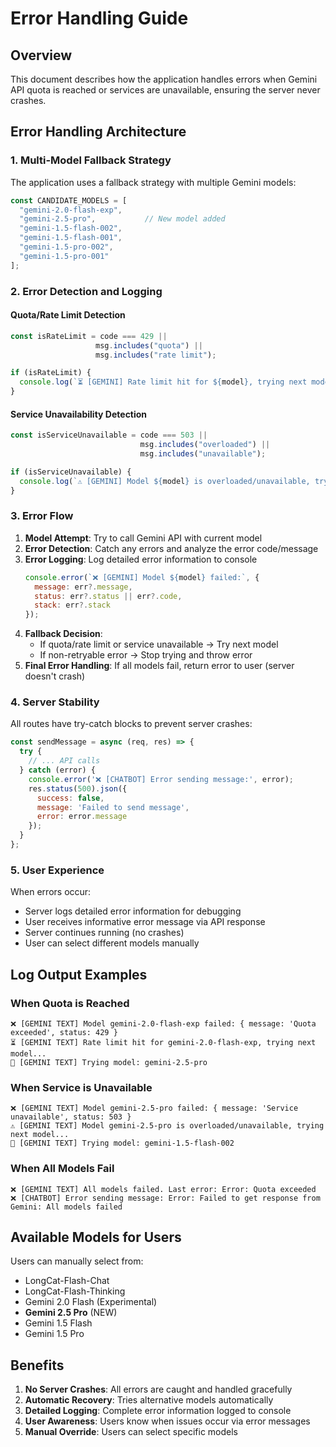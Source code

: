 # Error Handling Guide

## Overview
This document describes how the application handles errors when Gemini API quota is reached or services are unavailable, ensuring the server never crashes.

## Error Handling Architecture

### 1. Multi-Model Fallback Strategy

The application uses a fallback strategy with multiple Gemini models:

```javascript
const CANDIDATE_MODELS = [
  "gemini-2.0-flash-exp",
  "gemini-2.5-pro",           // New model added
  "gemini-1.5-flash-002",
  "gemini-1.5-flash-001",
  "gemini-1.5-pro-002",
  "gemini-1.5-pro-001"
];
```

### 2. Error Detection and Logging

#### Quota/Rate Limit Detection
```javascript
const isRateLimit = code === 429 || 
                   msg.includes("quota") || 
                   msg.includes("rate limit");

if (isRateLimit) {
  console.log(`⏳ [GEMINI] Rate limit hit for ${model}, trying next model...`);
}
```

#### Service Unavailability Detection
```javascript
const isServiceUnavailable = code === 503 || 
                             msg.includes("overloaded") || 
                             msg.includes("unavailable");

if (isServiceUnavailable) {
  console.log(`⚠️ [GEMINI] Model ${model} is overloaded/unavailable, trying next model...`);
}
```

### 3. Error Flow

1. **Model Attempt**: Try to call Gemini API with current model
2. **Error Detection**: Catch any errors and analyze the error code/message
3. **Error Logging**: Log detailed error information to console
   ```javascript
   console.error(`❌ [GEMINI] Model ${model} failed:`, {
     message: err?.message,
     status: err?.status || err?.code,
     stack: err?.stack
   });
   ```
4. **Fallback Decision**: 
   - If quota/rate limit or service unavailable → Try next model
   - If non-retryable error → Stop trying and throw error
5. **Final Error Handling**: If all models fail, return error to user (server doesn't crash)

### 4. Server Stability

All routes have try-catch blocks to prevent server crashes:

```javascript
const sendMessage = async (req, res) => {
  try {
    // ... API calls
  } catch (error) {
    console.error('❌ [CHATBOT] Error sending message:', error);
    res.status(500).json({
      success: false,
      message: 'Failed to send message',
      error: error.message
    });
  }
};
```

### 5. User Experience

When errors occur:
- Server logs detailed error information for debugging
- User receives informative error message via API response
- Server continues running (no crashes)
- User can select different models manually

## Log Output Examples

### When Quota is Reached
```
❌ [GEMINI TEXT] Model gemini-2.0-flash-exp failed: { message: 'Quota exceeded', status: 429 }
⏳ [GEMINI TEXT] Rate limit hit for gemini-2.0-flash-exp, trying next model...
🔄 [GEMINI TEXT] Trying model: gemini-2.5-pro
```

### When Service is Unavailable
```
❌ [GEMINI TEXT] Model gemini-2.5-pro failed: { message: 'Service unavailable', status: 503 }
⚠️ [GEMINI TEXT] Model gemini-2.5-pro is overloaded/unavailable, trying next model...
🔄 [GEMINI TEXT] Trying model: gemini-1.5-flash-002
```

### When All Models Fail
```
❌ [GEMINI TEXT] All models failed. Last error: Error: Quota exceeded
❌ [CHATBOT] Error sending message: Error: Failed to get response from Gemini: All models failed
```

## Available Models for Users

Users can manually select from:
- LongCat-Flash-Chat
- LongCat-Flash-Thinking
- Gemini 2.0 Flash (Experimental)
- **Gemini 2.5 Pro** (NEW)
- Gemini 1.5 Flash
- Gemini 1.5 Pro

## Benefits

1. **No Server Crashes**: All errors are caught and handled gracefully
2. **Automatic Recovery**: Tries alternative models automatically
3. **Detailed Logging**: Complete error information logged to console
4. **User Awareness**: Users know when issues occur via error messages
5. **Manual Override**: Users can select specific models
